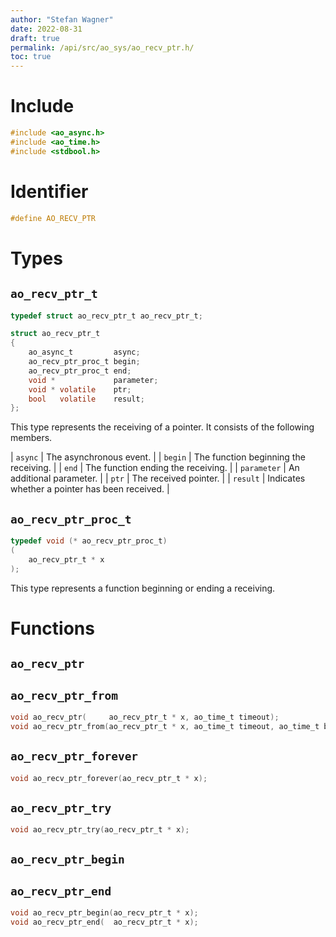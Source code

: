 ```yaml
---
author: "Stefan Wagner"
date: 2022-08-31
draft: true
permalink: /api/src/ao_sys/ao_recv_ptr.h/
toc: true
---
```


# Include

```c
#include <ao_async.h>
#include <ao_time.h>
#include <stdbool.h>
```

# Identifier

```c
#define AO_RECV_PTR
```

# Types

## `ao_recv_ptr_t`

```c
typedef struct ao_recv_ptr_t ao_recv_ptr_t;
```

```c
struct ao_recv_ptr_t
{
    ao_async_t         async;
    ao_recv_ptr_proc_t begin;
    ao_recv_ptr_proc_t end;
    void *             parameter;
    void * volatile    ptr;
    bool   volatile    result;
};
```

This type represents the receiving of a pointer. It consists of the following members.

| `async` | The asynchronous event. |
| `begin` | The function beginning the receiving. |
| `end` | The function ending the receiving. |
| `parameter` | An additional parameter. |
| `ptr` | The received pointer. |
| `result` | Indicates whether a pointer has been received. |

## `ao_recv_ptr_proc_t`

```c
typedef void (* ao_recv_ptr_proc_t)
(
    ao_recv_ptr_t * x
);
```

This type represents a function beginning or ending a receiving.

# Functions

## `ao_recv_ptr`
## `ao_recv_ptr_from`

```c
void ao_recv_ptr(     ao_recv_ptr_t * x, ao_time_t timeout);
void ao_recv_ptr_from(ao_recv_ptr_t * x, ao_time_t timeout, ao_time_t beginning);
```

## `ao_recv_ptr_forever`

```c
void ao_recv_ptr_forever(ao_recv_ptr_t * x);
```

## `ao_recv_ptr_try`

```c
void ao_recv_ptr_try(ao_recv_ptr_t * x);
```

## `ao_recv_ptr_begin`
## `ao_recv_ptr_end`

```c
void ao_recv_ptr_begin(ao_recv_ptr_t * x);
void ao_recv_ptr_end(  ao_recv_ptr_t * x);
```
